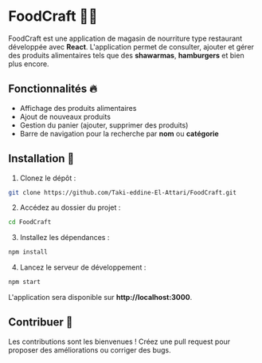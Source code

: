 # FoodCraft 🍔🌯

FoodCraft est une application de magasin de nourriture type restaurant développée avec **React**. L'application permet de consulter, ajouter et gérer des produits alimentaires tels que des **shawarmas**, **hamburgers** et bien plus encore.

## Fonctionnalités 🔥
- Affichage des produits alimentaires
- Ajout de nouveaux produits
- Gestion du panier (ajouter, supprimer des produits)
- Barre de navigation pour la recherche par **nom** ou **catégorie**

## Installation 🚀
1. Clonez le dépôt :
```bash
git clone https://github.com/Taki-eddine-El-Attari/FoodCraft.git
```
2. Accédez au dossier du projet :
```bash
cd FoodCraft
```
3. Installez les dépendances :
```bash
npm install
```
4. Lancez le serveur de développement :
```bash
npm start
```
L'application sera disponible sur **http://localhost:3000**.

## Contribuer 🤝
Les contributions sont les bienvenues ! Créez une pull request pour proposer des améliorations ou corriger des bugs.
